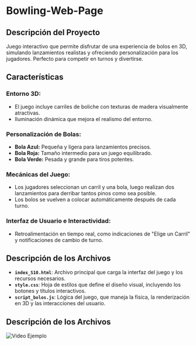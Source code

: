 # Bowling-Web-Page

## Descripción del Proyecto

Juego interactivo que permite disfrutar de una experiencia de bolos en 3D, simulando lanzamientos realistas y ofreciendo personalización para los jugadores. Perfecto para competir en turnos y divertirse.

## Características

### Entorno 3D:
- El juego incluye carriles de boliche con texturas de madera visualmente atractivas.
- Iluminación dinámica que mejora el realismo del entorno.

### Personalización de Bolas:
- **Bola Azul:** Pequeña y ligera para lanzamientos precisos.
- **Bola Roja:** Tamaño intermedio para un juego equilibrado.
- **Bola Verde:** Pesada y grande para tiros potentes.

### Mecánicas del Juego:
- Los jugadores seleccionan un carril y una bola, luego realizan dos lanzamientos para derribar tantos pinos como sea posible.
- Los bolos se vuelven a colocar automáticamente después de cada turno.

### Interfaz de Usuario e Interactividad:
- Retroalimentación en tiempo real, como indicaciones de "Elige un Carril" y notificaciones de cambio de turno.

## Descripción de los Archivos

- **`index_S10.html`**: Archivo principal que carga la interfaz del juego y los recursos necesarios.
- **`style.css`**: Hoja de estilos que define el diseño visual, incluyendo los botones y títulos interactivos.
- **`script_bolos.js`**: Lógica del juego, que maneja la física, la renderización en 3D y las interacciones del usuario.

## Descripción de los Archivos
![Video Ejemplo](/practica_animacion.gif)
